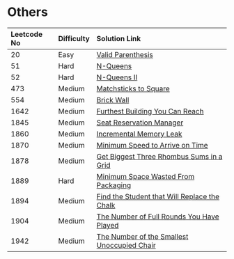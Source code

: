 # Others

| Leetcode No | Difficulty | Solution Link |
| :--- | :--- | :--- |
| 20 | Easy | [Valid Parenthesis](../difficulty-based-problem-index/leetcode-easy/leetcode-20-valid-parentheses.md) |
| 51 | Hard | [N-Queens](../difficulty-based-problem-index/leetcode-hard/leetcode-51-n-queens.md) |
| 52 | Hard  | [N-Queens II](../difficulty-based-problem-index/leetcode-hard/leetcode-52-n-queens-ii.md) |
| 473 | Medium | [Matchsticks to Square](../difficulty-based-problem-index/leetcode-medium/leetcode-473-matchsticks-to-square.md) |
| 554 | Medium | [Brick Wall](../difficulty-based-problem-index/leetcode-medium/leetcode-554-brick-wall.md) |
| 1642 | Medium | [Furthest Building You Can Reach](../difficulty-based-problem-index/leetcode-medium/leetcode-1642-furthest-building-you-can-reach.md) |
| 1845 | Medium | [Seat Reservation Manager](../difficulty-based-problem-index/leetcode-medium/leetcode-1845-seat-reservation-manager.md) |
| 1860 | Medium | [Incremental Memory Leak](../difficulty-based-problem-index/leetcode-medium/leetcode-1860-incremental-memory-leak.md) |
| 1870 | Medium | [Minimum Speed to Arrive on Time](../difficulty-based-problem-index/leetcode-medium/leetcode-1870-minimum-speed-to-arrive-on-time.md) |
| 1878 | Medium | [Get Biggest Three Rhombus Sums in a Grid](../difficulty-based-problem-index/leetcode-medium/leetcode-1878-get-biggest-three-rhombus-sums-in-a-grid.md) |
| 1889 | Hard | [Minimum Space Wasted From Packaging](../difficulty-based-problem-index/leetcode-hard/leetcode-1889-minimum-space-wasted-from-packaging.md) |
| 1894 | Medium | [Find the Student that Will Replace the Chalk](../difficulty-based-problem-index/leetcode-medium/leetcode-1894-find-the-student-that-will-replace-the-chalk.md) |
| 1904 | Medium | [The Number of Full Rounds You Have Played](../difficulty-based-problem-index/leetcode-medium/leetcode-1904-the-number-of-full-rounds-you-have-played.md) |
| 1942 | Medium | [The Number of the Smallest Unoccupied Chair](../difficulty-based-problem-index/leetcode-medium/leetcode-1942-the-number-of-the-smallest-unoccupied-chair.md) |



